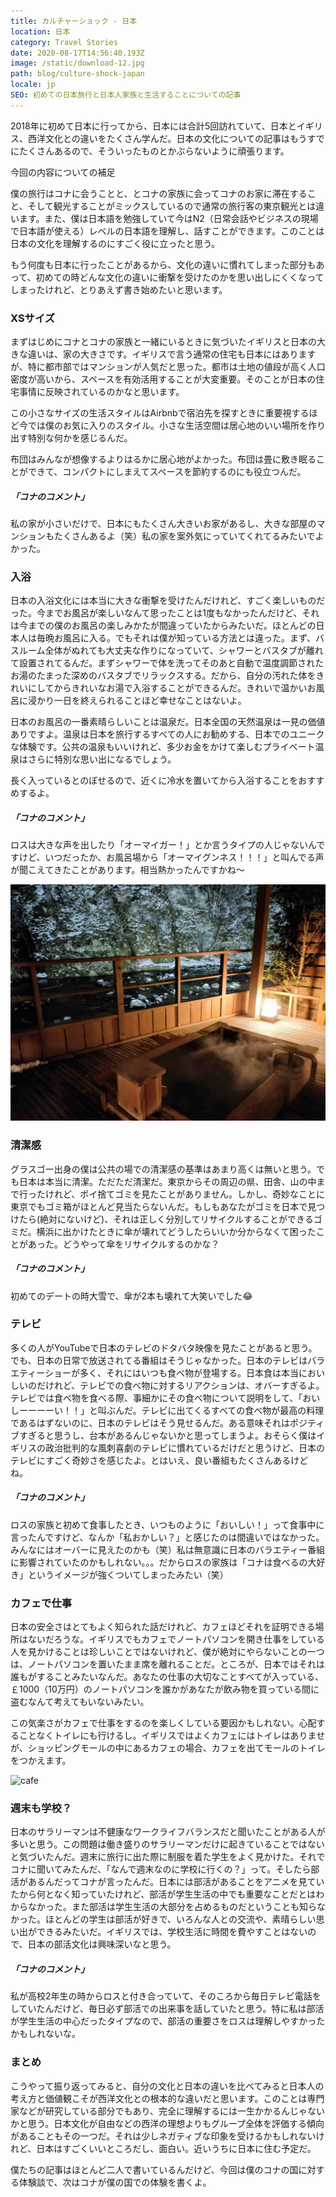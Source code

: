 ```yaml
---
title: カルチャーショック - 日本
location: 日本
category: Travel Stories
date: 2020-08-17T14:56:40.193Z
image: /static/download-12.jpg
path: blog/culture-shock-japan
locale: jp
SEO: 初めての日本旅行と日本人家族と生活することについての記事
---
```

2018年に初めて日本に行ってから、日本には合計5回訪れていて、日本とイギリス、西洋文化との違いをたくさん学んだ。日本の文化についての記事はもうすでにたくさんあるので、そういったものとかぶらないように頑張ります。

今回の内容についての補足

僕の旅行はコナに会うことと、とコナの家族に会ってコナのお家に滞在すること、そして観光することがミックスしているので通常の旅行客の東京観光とは違います。また、僕は日本語を勉強していて今はN2（日常会話やビジネスの現場で日本語が使える）レベルの日本語を理解し、話すことができます。このことは日本の文化を理解するのにすごく役に立ったと思う。

もう何度も日本に行ったことがあるから、文化の違いに慣れてしまった部分もあって、初めての時どんな文化の違いに衝撃を受けたのかを思い出しにくくなってしまったけれど、とりあえず書き始めたいと思います。

### XSサイズ

まずはじめにコナとコナの家族と一緒にいるときに気づいたイギリスと日本の大きな違いは、家の大きさです。イギリスで言う通常の住宅も日本にはありますが、特に都市部ではマンションが人気だと思った。都市は土地の値段が高く人口密度が高いから、スペースを有効活用することが大変重要。そのことが日本の住宅事情に反映されているのかなと思います。

この小さなサイズの生活スタイルはAirbnbで宿泊先を探すときに重要視するほど今では僕のお気に入りのスタイル。小さな生活空間は居心地のいい場所を作り出す特別な何かを感じるんだ。

布団はみんなが想像するよりはるかに居心地がよかった。布団は畳に敷き眠ることができて、コンパクトにしまえてスペースを節約するのにも役立つんだ。

##### 「コナのコメント」

私の家が小さいだけで、日本にもたくさん大きいお家があるし、大きな部屋のマンションもたくさんあるよ（笑）私の家を案外気にっていてくれてるみたいでよかった。

### 入浴

日本の入浴文化には本当に大きな衝撃を受けたんだけれど、すごく楽しいものだった。今までお風呂が楽しいなんて思ったことは1度もなかったんだけど、それは今までの僕のお風呂の楽しみかたが間違っていたからみたいだ。ほとんどの日本人は毎晩お風呂に入る。でもそれは僕が知っている方法とは違った。まず、バスルーム全体がぬれても大丈夫な作りになっていて、シャワーとバスタブが離れて設置されてるんだ。まずシャワーで体を洗ってそのあと自動で温度調節されたお湯のたまった深めのバスタブでリラックスする。だから、自分の汚れた体をきれいにしてからきれいなお湯で入浴することができるんだ。きれいで温かいお風呂に浸かり一日を終えられることほど幸せなことはないよ。

日本のお風呂の一番素晴らしいことは温泉だ。日本全国の天然温泉は一見の価値ありですよ。温泉は日本を旅行するすべての人にお勧めする、日本でのユニークな体験です。公共の温泉もいいけれど、多少お金をかけて楽しむプライベート温泉はさらに特別な思い出になるでしょう。

長く入っているとのぼせるので、近くに冷水を置いてから入浴することをおすすめするよ。

##### 「コナのコメント」

ロスは大きな声を出したり「オーマイガー！」とか言うタイプの人じゃないんですけど、いつだったか、お風呂場から「オーマイグンネス！！！」と叫んでる声が聞こえてきたことがあります。相当熱かったんですかね～

![onsen](../../img/img_20190104_175707-1-.jpg "onsen")

### 清潔感

グラスゴー出身の僕は公共の場での清潔感の基準はあまり高くは無いと思う。でも日本は本当に清潔。ただただ清潔だ。東京からその周辺の県、田舎、山の中まで行ったけれど、ポイ捨てゴミを見たことがありません。しかし、奇妙なことに東京でもゴミ箱がほとんど見当たらないんだ。もしもあなたがゴミを日本で見つけたら(絶対にないけど)、それは正しく分別してリサイクルすることができるゴミだ。横浜に出かけたときに傘が壊れてどうしたらいいか分からなくて困ったことがあった。どうやって傘をリサイクルするのかな？

##### 「コナのコメント」

初めてのデートの時大雪で、傘が2本も壊れて大笑いでした😂

### テレビ

多くの人がYouTubeで日本のテレビのドタバタ映像を見たことがあると思う。でも、日本の日常で放送されてる番組はそうじゃなかった。日本のテレビはバラエティーショーが多く、それにはいつも食べ物が登場する。日本食は本当においしいのだけれど、テレビでの食べ物に対するリアクションは、オバーすぎるよ。テレビでは食べ物を食べる際、事細かにその食べ物について説明をして、「おいしーーーーい！！」と叫ぶんだ。テレビに出てくるすべての食べ物が最高の料理であるはずないのに、日本のテレビはそう見せるんだ。ある意味それはポジティブすぎると思うし、台本があるんじゃないかと思ってしまうよ。おそらく僕はイギリスの政治批判的な風刺喜劇のテレビに慣れているだけだと思うけど、日本のテレビにすごく奇妙さを感じたよ。とはいえ、良い番組もたくさんあるけどね。

##### 「コナのコメント」

ロスの家族と初めて食事したとき、いつものように「おいしい！」って食事中に言ったんですけど、なんか「私おかしい？」と感じたのは間違いではなかった。みんなにはオーバーに見えたのかも（笑）私は無意識に日本のバラエティー番組に影響されていたのかもしれない。。。だからロスの家族は「コナは食べるの大好き」というイメージが強くついてしまったみたい（笑）

### カフェで仕事

日本の安全さはとてもよく知られた話だけれど、カフェほどそれを証明できる場所はないだろうな。イギリスでもカフェでノートパソコンを開き仕事をしている人を見かけることは珍しいことではないけれど、僕が絶対にやらないことの一つは、ノートパソコンを置いたまま席を離れることだ。ところが、日本ではそれは誰もがすることみたいなんだ。あなたの仕事の大切なことすべてが入っている、￡1000（10万円）のノートパソコンを誰かがあなたが飲み物を買っている間に盗むなんて考えてもいないみたい。

この気楽さがカフェで仕事をするのを楽しくしている要因かもしれない。心配することなくトイレにも行けるし。イギリスではよくカフェにはトイレはありませが、ショッピングモールの中にあるカフェの場合、カフェを出てモールのトイレをつかえます。

![cafe](/../../img/img_20191206_101727-1-.jpg "cafe")

### 週末も学校？

日本のサラリーマンは不健康なワークライフバランスだと聞いたことがある人が多いと思う。この問題は働き盛りのサラリーマンだけに起きていることではないと気づいたんだ。週末に旅行に出た際に制服を着た学生をよく見かけた。それでコナに聞いてみたんだ、「なんで週末なのに学校に行くの？」って。そしたら部活があるんだってコナが言ったんだ。日本には部活があることをアニメを見ていたから何となく知っていたけれど、部活が学生生活の中でも重要なことだとはわからなかった。また部活は学生生活の大部分を占めるものだということも知らなかった。ほとんどの学生は部活が好きで、いろんな人との交流や、素晴らしい思い出ができるみたいだ。イギリスでは、学校生活に時間を費やすことはないので、日本の部活文化は興味深いなと思う。

##### 「コナのコメント」

私が高校2年生の時からロスと付き合っていて、そのころから毎日テレビ電話をしていたんだけど、毎日必ず部活での出来事を話していたと思う。特に私は部活が学生生活の中心だったタイプなので、部活の重要さをロスは理解しやすかったかもしれないな。

### まとめ

こうやって振り返ってみると、自分の文化と日本の違いを比べてみると日本人の考え方と価値観こそが西洋文化との根本的な違いだと思います。このことは専門家などが研究している部分でもあり、完全に理解するには一生かかるんじゃないかと思う。日本文化が自由などの西洋の理想よりもグループ全体を評価する傾向があることもその一つだ。それは少しネガティブな印象を受けるかもしれないけれど、日本はすごくいいところだし、面白い。近いうちに日本に住む予定だ。

僕たちの記事はほとんど二人で書いているんだけど、今回は僕のコナの国に対する体験談で、次はコナが僕の国での体験を書くよ。
